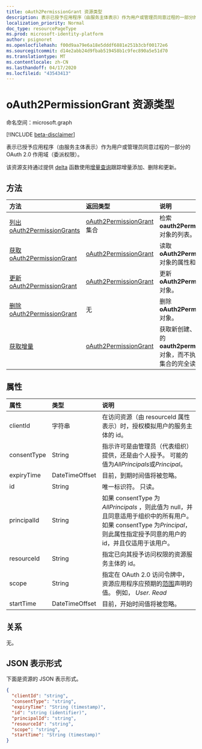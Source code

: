 ```yaml
---
title: oAuth2PermissionGrant 资源类型
description: 表示已授予应用程序（由服务主体表示）作为用户或管理员同意过程的一部分的 OAuth 2.0 作用域（委派权限）。
localization_priority: Normal
doc_type: resourcePageType
ms.prod: microsoft-identity-platform
author: psignoret
ms.openlocfilehash: f00d9aa79e6a18e5dddf6881e251b3cbf00172e6
ms.sourcegitcommit: d14e2abb24d9fbab519458b1c9fec890a5e51d70
ms.translationtype: MT
ms.contentlocale: zh-CN
ms.lasthandoff: 04/17/2020
ms.locfileid: "43543413"
---
```

# <a name="oauth2permissiongrant-resource-type"></a>oAuth2PermissionGrant 资源类型

命名空间：microsoft.graph

[!INCLUDE [beta-disclaimer](../../includes/beta-disclaimer.md)]

表示已授予应用程序（由服务主体表示）作为用户或管理员同意过程的一部分的 OAuth 2.0 作用域（委派权限）。

该资源支持通过提供 [delta](../api/oauth2permissiongrant-delta.md) 函数使用[增量查询](/graph/delta-query-overview)跟踪增量添加、删除和更新。

## <a name="methods"></a>方法

| 方法           | 返回类型    |说明|
|:---------------|:--------|:----------|
|[列出 oAuth2PermissionGrants](../api/oauth2permissiongrant-list.md) | [oAuth2PermissionGrant](oauth2permissiongrant.md) 集合 | 检索**oauth2PermissionGrant**对象的列表。 |
|[获取 oAuth2PermissionGrant](../api/oauth2permissiongrant-get.md) | [oAuth2PermissionGrant](oauth2permissiongrant.md) |读取**oAuth2PermissionGrant**对象的属性和关系。|
|[更新 oAuth2PermissionGrant](../api/oauth2permissiongrant-update.md) | [oAuth2PermissionGrant](oauth2permissiongrant.md) |更新**oAuth2PermissionGrant**对象。 |
|[删除 oAuth2PermissionGrant](../api/oauth2permissiongrant-delete.md) | 无 |删除**oAuth2PermissionGrant**对象。 |
|[获取增量](../api/oauth2permissiongrant-delta.md)|[oAuth2PermissionGrant](oauth2permissiongrant.md)|获取新创建、更新或删除的**oauth2permissiongrant**对象，而不执行整个资源集合的完全读取。|

## <a name="properties"></a>属性
| 属性     | 类型   |说明|
|:---------------|:--------|:----------|
|clientId|字符串| 在访问资源（由 resourceId 属性表示）时，授权模拟用户的服务主体的 id。 |
|consentType|String| 指示许可是由管理员（代表组织）提供，还是由个人授予。 可能的值为*AllPrincipals*或*Principal*。 |
|expiryTime|DateTimeOffset| 目前，到期时间值将被忽略。 |
|id|String| 唯一标识符。 只读。|
|principalId|String| 如果 consentType 为*AllPrincipals* ，则此值为 null，并且同意适用于组织中的所有用户。 如果 consentType 为*Principal*，则此属性指定授予同意的用户的 id，并且仅适用于该用户。 |
|resourceId|String| 指定已向其授予访问权限的资源服务主体的 id。 |
|scope|String| 指定在 OAuth 2.0 访问令牌中，资源应用程序应预期的[范围](/graph/permissions-reference)声明的值。 例如， *User. Read* |
|startTime|DateTimeOffset| 目前，开始时间值将被忽略。 |

## <a name="relationships"></a>关系
无。

## <a name="json-representation"></a>JSON 表示形式

下面是资源的 JSON 表示形式。

<!-- {
  "blockType": "resource",
  "optionalProperties": [

  ],
  "@odata.type": "microsoft.graph.oAuth2PermissionGrant"
}-->

```json
{
  "clientId": "string",
  "consentType": "string",
  "expiryTime": "String (timestamp)",
  "id": "string (identifier)",
  "principalId": "string",
  "resourceId": "string",
  "scope": "string",
  "startTime": "String (timestamp)"
}

```

<!-- uuid: 8fcb5dbc-d5aa-4681-8e31-b001d5168d79
2015-10-25 14:57:30 UTC -->
<!--
{
  "type": "#page.annotation",
  "description": "oAuth2PermissionGrant resource",
  "keywords": "",
  "section": "documentation",
  "tocPath": "",
  "suppressions": []
}
-->
